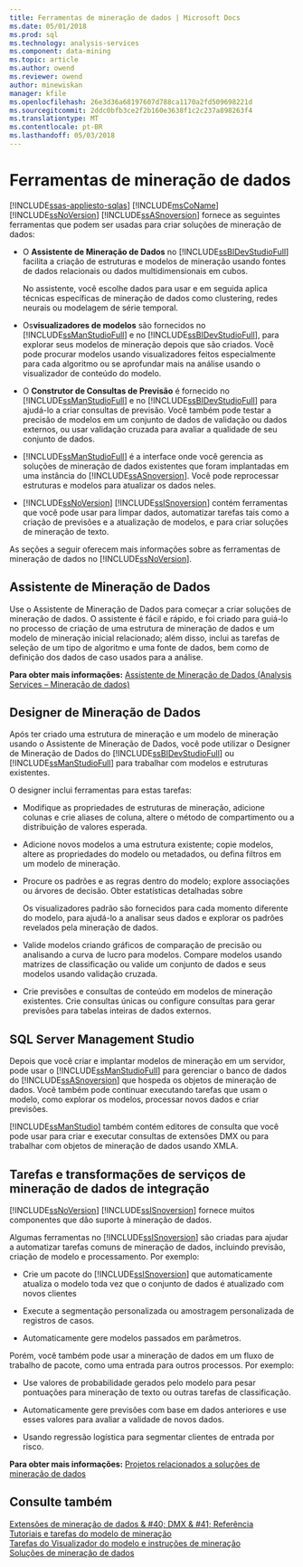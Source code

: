 ```yaml
---
title: Ferramentas de mineração de dados | Microsoft Docs
ms.date: 05/01/2018
ms.prod: sql
ms.technology: analysis-services
ms.component: data-mining
ms.topic: article
ms.author: owend
ms.reviewer: owend
author: minewiskan
manager: kfile
ms.openlocfilehash: 26e3d36a68197607d788ca1170a2fd509698221d
ms.sourcegitcommit: 2ddc0bfb3ce2f2b160e3638f1c2c237a898263f4
ms.translationtype: MT
ms.contentlocale: pt-BR
ms.lasthandoff: 05/03/2018
---
```

# <a name="data-mining-tools"></a>Ferramentas de mineração de dados
[!INCLUDE[ssas-appliesto-sqlas](../../includes/ssas-appliesto-sqlas.md)]
  [!INCLUDE[msCoName](../../includes/msconame-md.md)] [!INCLUDE[ssNoVersion](../../includes/ssnoversion-md.md)] [!INCLUDE[ssASnoversion](../../includes/ssasnoversion-md.md)] fornece as seguintes ferramentas que podem ser usadas para criar soluções de mineração de dados:  
  
-   O **Assistente de Mineração de Dados** no [!INCLUDE[ssBIDevStudioFull](../../includes/ssbidevstudiofull-md.md)] facilita a criação de estruturas e modelos de mineração usando fontes de dados relacionais ou dados multidimensionais em cubos.  
  
     No assistente, você escolhe dados para usar e em seguida aplica técnicas específicas de mineração de dados como clustering, redes neurais ou modelagem de série temporal.  
  
-   Os**visualizadores de modelos** são fornecidos no [!INCLUDE[ssManStudioFull](../../includes/ssmanstudiofull-md.md)] e no [!INCLUDE[ssBIDevStudioFull](../../includes/ssbidevstudiofull-md.md)], para explorar seus modelos de mineração depois que são criados.  Você pode procurar modelos usando visualizadores feitos especialmente para cada algoritmo ou se aprofundar mais na análise usando o visualizador de conteúdo do modelo.  
  
-   O **Construtor de Consultas de Previsão** é fornecido no [!INCLUDE[ssManStudioFull](../../includes/ssmanstudiofull-md.md)] e no [!INCLUDE[ssBIDevStudioFull](../../includes/ssbidevstudiofull-md.md)] para ajudá-lo a criar consultas de previsão. Você também pode testar a precisão de modelos em um conjunto de dados de validação ou dados externos, ou usar validação cruzada para avaliar a qualidade de seu conjunto de dados.  
  
-   [!INCLUDE[ssManStudioFull](../../includes/ssmanstudiofull-md.md)] é a interface onde você gerencia as soluções de mineração de dados existentes que foram implantadas em uma instância do [!INCLUDE[ssASnoversion](../../includes/ssasnoversion-md.md)]. Você pode reprocessar estruturas e modelos para atualizar os dados neles.  
  
-   [!INCLUDE[ssNoVersion](../../includes/ssnoversion-md.md)] [!INCLUDE[ssISnoversion](../../includes/ssisnoversion-md.md)] contém ferramentas que você pode usar para limpar dados, automatizar tarefas tais como a criação de previsões e a atualização de modelos, e para criar soluções de mineração de texto.  
  
 As seções a seguir oferecem mais informações sobre as ferramentas de mineração de dados no [!INCLUDE[ssNoVersion](../../includes/ssnoversion-md.md)].  
  
## <a name="data-mining-wizard"></a>Assistente de Mineração de Dados  
 Use o Assistente de Mineração de Dados para começar a criar soluções de mineração de dados. O assistente é fácil e rápido, e foi criado para guiá-lo no processo de criação de uma estrutura de mineração de dados e um modelo de mineração inicial relacionado; além disso, inclui as tarefas de seleção de um tipo de algoritmo e uma fonte de dados, bem como de definição dos dados de caso usados para a análise.  
  
 **Para obter mais informações:** [Assistente de Mineração de Dados &#40;Analysis Services – Mineração de dados&#41;](../../analysis-services/data-mining/data-mining-wizard-analysis-services-data-mining.md)  
  
## <a name="data-mining-designer"></a>Designer de Mineração de Dados  
 Após ter criado uma estrutura de mineração e um modelo de mineração usando o Assistente de Mineração de Dados, você pode utilizar o Designer de Mineração de Dados do [!INCLUDE[ssBIDevStudioFull](../../includes/ssbidevstudiofull-md.md)] ou [!INCLUDE[ssManStudioFull](../../includes/ssmanstudiofull-md.md)] para trabalhar com modelos e estruturas existentes.  
  
 O designer inclui ferramentas para estas tarefas:  
  
-   Modifique as propriedades de estruturas de mineração, adicione colunas e crie aliases de coluna, altere o método de compartimento ou a distribuição de valores esperada.  
  
-   Adicione novos modelos a uma estrutura existente; copie modelos, altere as propriedades do modelo ou metadados, ou defina filtros em um modelo de mineração.  
  
-   Procure os padrões e as regras dentro do modelo; explore associações ou árvores de decisão. Obter estatísticas detalhadas sobre  
  
     Os visualizadores padrão são fornecidos para cada momento diferente do modelo, para ajudá-lo a analisar seus dados e explorar os padrões revelados pela mineração de dados.  
  
-   Valide modelos criando gráficos de comparação de precisão ou analisando a curva de lucro para modelos. Compare modelos usando matrizes de classificação ou valide um conjunto de dados e seus modelos usando validação cruzada.  
  
-   Crie previsões e consultas de conteúdo em modelos de mineração existentes. Crie consultas únicas ou configure consultas para gerar previsões para tabelas inteiras de dados externos.  
  
## <a name="sql-server-management-studio"></a>SQL Server Management Studio  
 Depois que você criar e implantar modelos de mineração em um servidor, pode usar o [!INCLUDE[ssManStudioFull](../../includes/ssmanstudiofull-md.md)] para gerenciar o banco de dados do [!INCLUDE[ssASnoversion](../../includes/ssasnoversion-md.md)] que hospeda os objetos de mineração de dados. Você também pode continuar executando tarefas que usam o modelo, como explorar os modelos, processar novos dados e criar previsões.  
  
 [!INCLUDE[ssManStudio](../../includes/ssmanstudio-md.md)] também contém editores de consulta que você pode usar para criar e executar consultas de extensões DMX ou para trabalhar com objetos de mineração de dados usando XMLA.  
  
## <a name="integration-services-data-mining-tasks-and-transformations"></a>Tarefas e transformações de serviços de mineração de dados de integração  
 [!INCLUDE[ssNoVersion](../../includes/ssnoversion-md.md)] [!INCLUDE[ssISnoversion](../../includes/ssisnoversion-md.md)] fornece muitos componentes que dão suporte à mineração de dados.  
  
 Algumas ferramentas no [!INCLUDE[ssISnoversion](../../includes/ssisnoversion-md.md)] são criadas para ajudar a automatizar tarefas comuns de mineração de dados, incluindo previsão, criação de modelo e processamento. Por exemplo:  
  
-   Crie um pacote do [!INCLUDE[ssISnoversion](../../includes/ssisnoversion-md.md)] que automaticamente atualiza o modelo toda vez que o conjunto de dados é atualizado com novos clientes  
  
-   Execute a segmentação personalizada ou amostragem personalizada de registros de casos.  
  
-   Automaticamente gere modelos passados em parâmetros.  
  
 Porém, você também pode usar a mineração de dados em um fluxo de trabalho de pacote, como uma entrada para outros processos. Por exemplo:  
  
-   Use valores de probabilidade gerados pelo modelo para pesar pontuações para mineração de texto ou outras tarefas de classificação.  
  
-   Automaticamente gere previsões com base em dados anteriores e use esses valores para avaliar a validade de novos dados.  
  
-   Usando regressão logística para segmentar clientes de entrada por risco.  
  
 **Para obter mais informações:** [Projetos relacionados a soluções de mineração de dados](../../analysis-services/data-mining/related-projects-for-data-mining-solutions.md)  
  
## <a name="see-also"></a>Consulte também  
 [Extensões de mineração de dados & #40; DMX & #41; Referência](../../dmx/data-mining-extensions-dmx-reference.md)   
 [Tutoriais e tarefas do modelo de mineração](../../analysis-services/data-mining/mining-model-tasks-and-how-tos.md)   
 [Tarefas do Visualizador do modelo e instruções de mineração](../../analysis-services/data-mining/mining-model-viewer-tasks-and-how-tos.md)   
 [Soluções de mineração de dados](../../analysis-services/data-mining/data-mining-solutions.md)  
  
  
